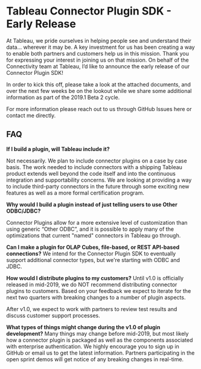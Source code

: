 # Tableau Connector Plugin SDK - Early Release


At Tableau, we pride ourselves in helping people see and understand their data... wherever it may be. A key investment for us has been creating a way to enable both partners and customers help us in this mission. Thank you for expressing your interest in joining us on that mission.  On behalf of the Connectivity team at Tableau, I’d like to announce the early release of our Connector Plugin SDK!  

In order to kick this off, please take a look at the attached documents, and over the next few weeks be on the lookout while we share some additional information as part of the 2019.1 Beta 2 cycle.  

For more information please reach out to us through GitHub Issues here or contact me directly.


## FAQ
**If I build a plugin, will Tableau include it?**  

Not necessarily. We plan to include connector plugins on a case by case basis. The work needed to include connectors with a shipping Tableau product extends well beyond the code itself and into the continuous integration and supportability concerns. We are looking at providing a way to include third-party connectors in the future through some exciting new features as well as a more formal certification program.

**Why would I build a plugin instead of just telling users to use Other ODBC/JDBC?**
   
Connector Plugins allow for a more extensive level of customization than using generic “Other ODBC”, and it is possible to apply many of the optimizations that current "named" connectors in Tableau go through.  
 
**Can I make a plugin for OLAP Cubes, file-based, or REST API-based connections?**
We intend for the Connector Plugin SDK to eventually support additional connector types, but we're starting with ODBC and JDBC.  

**How would I distribute plugins to my customers?**
Until v1.0 is officially released in mid-2019, we do NOT recommend distributing connector plugins to customers. Based on your feedback we expect to iterate for the next two quarters with breaking changes to a number of plugin aspects.  

After v1.0, we expect to work with partners to review test results and discuss customer support processes.

**What types of things might change during the v1.0 of plugin development?**
Many things may change before mid-2019, but most likely how a connector plugin is packaged as well as the components associated with enterprise authentication. We highly encourage you to sign up in GitHub or email us to get the latest information. Partners participating in the open sprint demos will get notice of any breaking changes in real-time.
